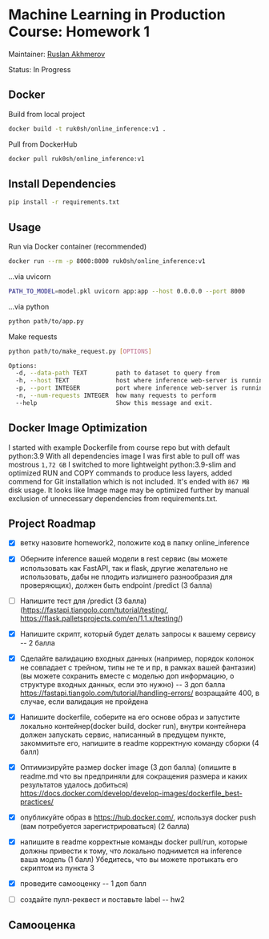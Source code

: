 # Machine Learning in Production Course: Homework 1
Maintainer: [Ruslan Akhmerov](https://data.mail.ru/profile/r.akhmerov/)

Status: In Progress

## Docker
Build from local project
```bash
docker build -t ruk0sh/online_inference:v1 .
```

Pull from DockerHub
```bash
docker pull ruk0sh/online_inference:v1
```

## Install Dependencies
```bash
pip install -r requirements.txt
```

## Usage

Run via Docker container (recommended)
```bash
docker run --rm -p 8000:8000 ruk0sh/online_inference:v1
````

...via uvicorn
```bash
PATH_TO_MODEL=model.pkl uvicorn app:app --host 0.0.0.0 --port 8000
```

...via python
```bash
python path/to/app.py
```

Make requests
```bash
python path/to/make_request.py [OPTIONS]

Options:
  -d, --data-path TEXT        path to dataset to query from
  -h, --host TEXT             host where inference web-server is running
  -p, --port INTEGER          port where inference web-server is running
  -n, --num-requests INTEGER  how many requests to perform
  --help                      Show this message and exit.

```

## Docker Image Optimization
I started with example Dockerfile from course repo but with default python:3.9
With all dependencies image I was first able to pull off was mostrous `1,72 GB`
I switched to more lightweight python:3.9-slim and optimized RUN and COPY commands
to produce less layers, added commend for Git installation which is not included.
It's ended with `867 MB` disk usage. It looks like Image mage may be optimized
further by manual exclusion of unnecessary dependencies from requirements.txt.


## Project Roadmap

- [X] ветку назовите homework2, положите код в папку online_inference

- [X] Оберните inference вашей модели в rest сервис
  (вы можете использовать как FastAPI, так и flask,
  другие желательно не использовать, дабы не плодить излишнего разнообразия
  для проверяющих), должен быть endpoint /predict (3 балла)

- [ ] Напишите тест для /predict  (3 балла)
  (https://fastapi.tiangolo.com/tutorial/testing/, https://flask.palletsprojects.com/en/1.1.x/testing/)

- [X] Напишите скрипт, который будет делать запросы к вашему сервису -- 2 балла

- [X] Сделайте валидацию входных данных (например, порядок колонок не совпадает с трейном,
  типы не те и пр, в рамках вашей фантазии) (вы можете сохранить вместе с моделью доп информацию,
  о структуре входных данных, если это нужно) -- 3 доп балла
  https://fastapi.tiangolo.com/tutorial/handling-errors/
  возращайте 400, в случае, если валидация не пройдена

- [X] Напишите dockerfile, соберите на его основе образ и запустите локально
  контейнер(docker build, docker run), внутри контейнера должен запускать сервис,
  написанный в предущем пункте, закоммитьте его, напишите в readme корректную
  команду сборки (4 балл)

- [X] Оптимизируйте размер docker image (3 доп балла)
  (опишите в readme.md что вы предприняли для сокращения размера и каких результатов удалось добиться)
  https://docs.docker.com/develop/develop-images/dockerfile_best-practices/

- [X] опубликуйте образ в https://hub.docker.com/, используя docker push
  (вам потребуется зарегистрироваться) (2 балла)

- [X] напишите в readme корректные команды docker pull/run, которые должны привести к тому,
  что локально поднимется на inference ваша модель (1 балл)
  Убедитесь, что вы можете протыкать его скриптом из пункта 3

- [X] проведите самооценку -- 1 доп балл

- [ ] создайте пулл-реквест и поставьте label -- hw2


## Самооценка
